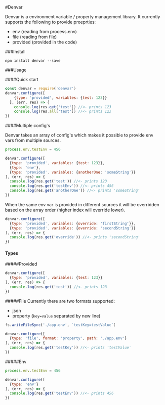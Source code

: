 #Denvar

Denvar is a environment variable / property management library.
It currently supports the following to provide proeprties:
- env (reading from process.env)
- file (reading from file)
- provided (provided in the code)

###Install

`npm install denvar --save`

###Usage

####Quick start
```javascript
const denvar = require('denvar')
denvar.configure([
    {type: 'provided', variables: {test: 123}}
  ], (err, res) => {
    console.log(res.get('test')) //<- prints 123
    console.log(res.all['test']) //<- prints 123
})
```

####Multiple config's

Denvar takes an array of config's which makes it possible to provide env vars from multiple sources.
```javascript
process.env.testEnv = 456

denvar.configure([
  {type: 'provided', variables: {test: 123}},
  {type: 'env'},
  {type: 'provided', variables: {anotherOne: 'someString'}}
], (err, res) => {
  console.log(res.get('test')) //<- prints 123
  console.log(res.get('testEnv')) //<- prints 456
  console.log(res.get('anotherOne')) //<- prints 'someString'
})
```

When the same env var is provided in different sources it will be overridden based on the array order (higher index will override lower).
```javascript
denvar.configure([
  {type: 'provided', variables: {override: 'firstString'}},
  {type: 'provided', variables: {override: 'secondString'}}
], (err, res) => {
  console.log(res.get('override')) //<- prints 'secondString'
})
```

#### Types
#####Provided
```javascript
denvar.configure([
  {type: 'provided', variables: {test: 123}}
], (err, res) => {
  console.log(res.get('test')) //<- prints 123
})
```

#####File
Currently there are two formats supported:
- json
- property (`key=value` separated by new line)

```javascript
fs.writeFileSync('./app.env', `testKey=testValue`)

denvar.configure([
  {type: 'file', format: 'property', path: './app.env'}
], (err, res) => {
  console.log(res.get('testKey')) //<- prints 'testValue'
})
```

#####Env
```javascript
process.env.testEnv = 456

denvar.configure([
  {type: 'env'}
], (err, res) => {
  console.log(res.get('testEnv')) //<- prints 456
})
```

